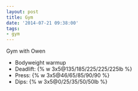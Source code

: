 ```yaml
---
layout: post
title: Gym
date: '2014-07-21 09:38:00'
tags:
- gym
---
```


Gym with Owen

- Bodyweight warmup
- Deadlift: {% w 3x5@135/185/225/225/225lb %}
- Press: {% w 3x5@46/65/85/90/90 %}
- Dips: {% w 3x5@0/25/35/50/50lb %}
